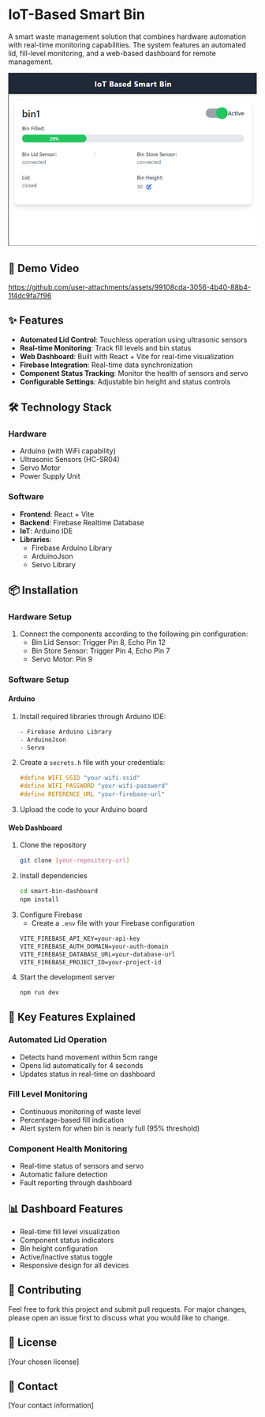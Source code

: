 # IoT-Based Smart Bin

A smart waste management solution that combines hardware automation with real-time monitoring capabilities. The system features an automated lid, fill-level monitoring, and a web-based dashboard for remote management.

![Smart Bin Dashboard](Readme-files/smart-bin.png)

## 🎥 Demo Video
https://github.com/user-attachments/assets/99108cda-3056-4b40-88b4-1f4dc9fa7f96

## ✨ Features

- **Automated Lid Control**: Touchless operation using ultrasonic sensors
- **Real-time Monitoring**: Track fill levels and bin status
- **Web Dashboard**: Built with React + Vite for real-time visualization
- **Firebase Integration**: Real-time data synchronization
- **Component Status Tracking**: Monitor the health of sensors and servo
- **Configurable Settings**: Adjustable bin height and status controls

## 🛠️ Technology Stack

### Hardware
- Arduino (with WiFi capability)
- Ultrasonic Sensors (HC-SR04)
- Servo Motor
- Power Supply Unit

### Software
- **Frontend**: React + Vite
- **Backend**: Firebase Realtime Database
- **IoT**: Arduino IDE
- **Libraries**:
  - Firebase Arduino Library
  - ArduinoJson
  - Servo Library

## 📦 Installation

### Hardware Setup
1. Connect the components according to the following pin configuration:
   - Bin Lid Sensor: Trigger Pin 8, Echo Pin 12
   - Bin Store Sensor: Trigger Pin 4, Echo Pin 7
   - Servo Motor: Pin 9

### Software Setup

#### Arduino
1. Install required libraries through Arduino IDE:
   ```
   - Firebase Arduino Library
   - ArduinoJson
   - Servo
   ```
2. Create a `secrets.h` file with your credentials:
   ```cpp
   #define WIFI_SSID "your-wifi-ssid"
   #define WIFI_PASSWORD "your-wifi-password"
   #define REFERENCE_URL "your-firebase-url"
   ```
3. Upload the code to your Arduino board

#### Web Dashboard
1. Clone the repository
   ```bash
   git clone [your-repository-url]
   ```
2. Install dependencies
   ```bash
   cd smart-bin-dashboard
   npm install
   ```
3. Configure Firebase
   - Create a `.env` file with your Firebase configuration
   ```env
   VITE_FIREBASE_API_KEY=your-api-key
   VITE_FIREBASE_AUTH_DOMAIN=your-auth-domain
   VITE_FIREBASE_DATABASE_URL=your-database-url
   VITE_FIREBASE_PROJECT_ID=your-project-id
   ```
4. Start the development server
   ```bash
   npm run dev
   ```

## 🌟 Key Features Explained

### Automated Lid Operation
- Detects hand movement within 5cm range
- Opens lid automatically for 4 seconds
- Updates status in real-time on dashboard

### Fill Level Monitoring
- Continuous monitoring of waste level
- Percentage-based fill indication
- Alert system for when bin is nearly full (95% threshold)

### Component Health Monitoring
- Real-time status of sensors and servo
- Automatic failure detection
- Fault reporting through dashboard

## 📊 Dashboard Features

- Real-time fill level visualization
- Component status indicators
- Bin height configuration
- Active/Inactive status toggle
- Responsive design for all devices

## 🤝 Contributing

Feel free to fork this project and submit pull requests. For major changes, please open an issue first to discuss what you would like to change.

## 📝 License

[Your chosen license]

## 👥 Contact

[Your contact information]
